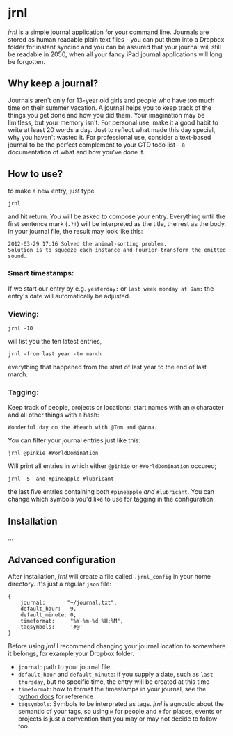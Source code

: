 # jrnl

*jrnl* is a simple journal application for your command line. Journals are stored as human readable plain text files - you can put them into a Dropbox folder for instant syncinc and you can be assured that your journal will still be readable in 2050, when all your fancy iPad journal applications will long be forgotten.

## Why keep a journal?

Journals aren't only for 13-year old girls and people who have too much time on their summer vacation. A journal helps you to keep track of the things you get done and how you did them. Your imagination may be limitless, but your memory isn't. For personal use, make it a good habit to write at least 20 words a day. Just to reflect what made this day special, why you haven't wasted it. For professional use, consider a text-based journal to be the perfect complement to your GTD todo list - a documentation of what and how you've done it.

## How to use?

to make a new entry, just type

    jrnl

and hit return. You will be asked to compose your entry. Everything until the first sentence mark (`.?!`) will be interpreted as the title, the rest as the body. In your journal file, the result may look like this:

    2012-03-29 17:16 Solved the animal-sorting problem.
    Solution is to squeeze each instance and Fourier-transform the emitted sound.

### Smart timestamps:

If we start our entry by e.g. `yesterday:` or `last week monday at 9am:` the entry's date will automatically be adjusted. 

### Viewing:

    jrnl -10   

will list you the ten latest entries,

    jrnl -from last year -to march   

everything that happened from the start of last year to the end of last march.

### Tagging:

Keep track of people, projects or locations: start names with an `@` character and all other things with a hash:

    Wonderful day on the #beach with @Tom and @Anna.

You can filter your journal entries just like this:

    jrnl @pinkie #WorldDomination

Will print all entries in which either `@pinkie` or `#WorldDomination` occured;

    jrnl -5 -and #pineapple #lubricant

the last five entries containing both `#pineapple` _and_ `#lubricant`. You can change which symbols you'd like to use for tagging in the configuration.

## Installation

...

## Advanced configuration

After installation, _jrnl_ will create a file called `.jrnl_config` in your home directory. It's just a regular `json` file:

    {
        journal:       "~/journal.txt",
        default_hour:   9,
        default_minute: 0,
        timeformat:     "%Y-%m-%d %H:%M",
        tagsymbols:     '#@'
    }

Before using _jrnl_ I recommend changing your journal location to somewhere it belongs, for example your Dropbox folder.

 - `journal`: path to  your journal file
 - `default_hour` and `default_minute`: if you supply a date, such as `last thursday`, but no specific time, the entry will be created at this time
 - `timeformat`: how to format the timestamps in your journal, see the [python docs](http://docs.python.org/library/time.html#time.strftime) for reference
  - `tagsymbols`: Symbols to be interpreted as tags. _jrnl_ is agnostic about the semantic of your tags, so using `@` for people and `#` for places, events or projects is just a convention that you may or may not decide to follow too.